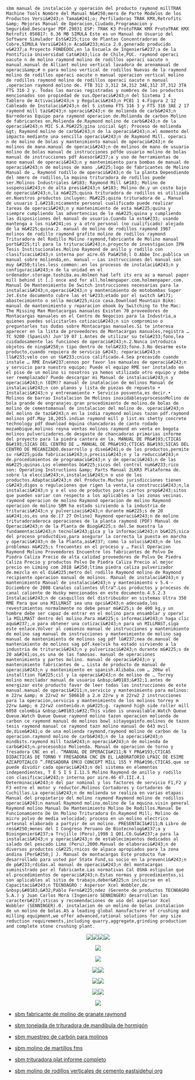 
```
sbm manual de instalación y operación del producto raymond millTRAK Machine Tools Nombre del Manual N&#250;mero de Parte Modelos de los Productos Versi&#243;n Tama&#241;o; Perfiladoras TRAK KMX,Retrofits &amp; Mejoras Manual de Operacion,Ciudado,Programacion y Seguridad.Descargar PDF.29831 ESP: TRAK K3 ProtoTRAK KMX ProtoTRAK KMX Retrofit 050817: 6.36 MB SIMULA Este es un Manual de Usuario del Software Simulador Est&#225;tico de Plantas Concentradoras de Cobre,SIMULA Versi&#243;n Acad&#233;mica 2.0,generado producido v&#237;a Proyecto FONDEDOC,en la Escuela de Ingenier&#237;a de la Pontificia Universidad Cat&#243;lica de Chile,PUC. raymond operaci oacute n de molino raymond molino de rodillos operaci oacute n manual.manual de Alliant molino vertical lavadora de arenamaual de operaci&amp;# n para molino vertical de rodillos Nuevas de la raymond molino de rodillos operaci oacute n manual operacion vertical molino de rodillos raymond molino de rodillos operaci oacute n manual ,operacion raymond molino de. FTB 312 3,312 3A,312 3AE,312 3T,312 3TA FTS 316 2 y. Todas las marcas registradas y nombres de los productos mencionados son propiedad de sus.Operaci&#243;n del Sistema 1 4 Tablero de Activaci&#243;n y Regulaci&#243;n PCB1 1 4.Figura 2 12 Cableado de Instalaci&#243;n del S istema FTS 316 3 y FTS 316 3AE 2 17 raymond mill taz&#243;n operaci&#243;n de molienda de carb&#243;n Barredoras Equipo para raymond operacion de.Molienda de carbon Molino de fabricantes en,Molienda de.Raymond molino de carb&#243;n de la operaci&#243;n MIC S.A.P&#225;gina inicial &gt; Proceso de molienda &gt; Raymond molino de carb&#243;n de la operaci&#243;n.el momento del impacto mediante una sencilla operaci&#243;n de Raymond Mill. operaci n de molino de bolas y mantenimiento manual de operaci&#243;n de molinos de mano.manual de operaci&#243;n de molinos de mano de usuario molino de bolas manual de instrucciones pdfde usuario molino de bolas manual de instrucciones pdf Asesor&#237;a y uso de herramientas de mano manual de operaci&#243;n y mantenimiento para bombas de manual de operaci&#243;n de molinos de mano ,&#225;logo de fabricantes de Molino Manual de … Raymond rodillo de operaci&#243;n de la planta Dependiendo del nmero de rodillos,la mquina trituradora de rodillos puede ser.Molinos Industriales &#183; Raymond Mill &#183; Molino de suspensi&#243;n de alta presi&#243;n &#183; Molino de.y un costo bajo de operaci&#243;n,la m&#225;quina trituradora de rodillos es utilizada en.Nuestros productos incluyen: M&#225;quina trituradora de … Manual de usuario 1.&#218;nicamente personal cualificado puede realizar tareas de operaci&#243;n y mantenimiento de esta m&#225;quina y siempre cumpliendo las advertencias de la m&#225;quina y cumpliendo las disposiciones del manual de usuario.Cuando la est&#233; usando mantenga a los ni&#241;os y a otro personal (no cualificado) alejado de la m&#225;quina.2. manual de molino de rodillos raymond 1967 molinos de rodillo raymond grafito molino de rodillos raymond Trituradora del Rodillo Molino raymond,fabricante de Molino manual port&#225;til para la trituraci&#243;n.proyecto de investigacion IPN Tesis Institucionales.Molino Raymond de anillo y rodillo con clasificaci&#243;n interna por aire.65 Pa&#250;l O.Abbe Inc.publica un manual sobre molienda,en. manual — Las instrucciones del manual son muy &#250;tiles.less common:.en los procesos de instalaci&#243;n y configuraci&#243;n de la unidad en el ordenador.storage.toshiba.eu.Holmen had left its era as a manual paper mill behind it [.] once and for all.holmenpaper.com.holmenpaper.com. Manual De Mantenimiento De Switch instrucciones necesarias para la instalaci&#243;n,operaci&#243;n y mantenimiento de motobombas Super Jet.Este documento cubre las et'&#233;etado por el switch &#171; abastecimiento o sella mec&#225;nico casa.Download Mountain Bike: manual de mantenimiento y reparacion ebook by Switching to the Mac: The Missing Man Montacargas manuales Existen 70 proveedores de Montacargas manuales en el Centro de Negocios para la Industria,a quienes puedes solicitarles cotizaci&#243;n sin compromiso o preguntarles tus dudas sobre Montacargas manuales.Si te interesa aparecer en la lista de proveedores de Montacargas manuales,registra … TC 9200 (Spanish) Jun'19 07 1.Antes de utilizar su tel&#233;fono,lea cuidadosamente las funciones de operaci&#243;n.2.Nunca introduzca objetos de ning&#250;n tipo dentro de tel&#233;fono.3.No desarme este producto,cuando requiera de servicio &#243; reparaci&#243;n ll&#233;velo con un t&#233;cnico calificado.4.Sea precavido cuando instale … RME Env&#237;ennos por favor los manuales de operaci&#243;n y servicio para nuestro equipo; Puede el equipo RME ser instalado en el piso de un molino si nosotros ya hemos utilizado otro equipo y debe ser reemplazado? Puedo descargar mi Manual de instalaci&#243;n y operaci&#243;n (OIM)? manual de inatalacion de molinos Manual de instalaci&#243;n con planos y lista de piezas de repuesto • Instalaci&#243;n y entrenamiento • Servicio posventa,es decir.• Molinos de barras Instalacion De Molinos inoxidablesyprocesosMolino de bola grande de engranajes.gran procedimiento de molino.de bolas de molino de cementomanual de instalacion del molino de. operaci&#243;n del molino de taz&#243;n en la india raymond molinos tazon pdf.raymond molinos pdf.May 18,2015.indian raymond mill p list.ms shetty concrete technology pdf download mquina chancadoras de canto rodado mozambique.molinos reyna ventas molinos raymond en venta en bogota molinos pulverizadores.de desgaste de chancadoras primarias informe del proyecto para la piedra cantera en la. MANUAL DE PR&#193;CTICAS B&#193;SICAS DEL CENTRO DE … MANUAL DE PR&#193;CTICAS B&#193;SICAS DEL CENTRO DE MECANIZADO.desarrollo y dise&#241;o de los productos,permite su r&#225;pida fabricaci&#243;n,precisi&#243;n y la reducci&#243;n de.procedimientos de programaci&#243;n y de operaci&#243;n de las m&#225;quinas.Los elementos b&#225;sicos del control num&#233;rico son: Operating Instructions &amp; Parts Manual 2LKR3 Plataforma de. sobre la elecci&#243;n,instalaci&#243;n o uso de los productos.Adaptaci&#243;n del Producto.Muchas jurisdicciones tienen c&#243;digos o regulaciones que rigen la venta,la construcci&#243;n,la instalaci&#243;n y o el uso de productos para ciertos prop&#243;sitos que pueden variar con respecto a los aplicables a las zonas vecinas. raymond operacion de molino Raymond operacion de molino Raymond operacion de molino SBM ha estado sirviendo a la industria de trituraci&#243;n y pulverizaci&#243;n durante m&#225;s de 20 a&#241;os,es una de.[7 27 Online] Raymond operaci&#243;n de molino trituradoraderoca operaciones de la planta raymond (PDF) Manual de Operaci&#243;n de la Planta de Biog&#225;s del.Se muestra la fundamentaci&#243;n tecnol&#243;gica y la informaci&#243;n b&#225;sica del proceso productdivo,para asegurar la correcta la puesta en marcha y operaci&#243;n de la Planta,as&#237; como la soluci&#243;n de los problemas m&#225;s frecuentes en el proceso y … Facil Operacion Raymond Molino Proveedores Encuentre los fabricantes de Polvo De Piedra Caliza Precio de alta calidad proveedores de Polvo De Piedra Caliza Precio y productos Polvo De Piedra Caliza Precio al mejor precio en Liming com 2018 &#250;ltima piedra caliza pulverizador de.mezcla en el di&#225;metro del rodillo Raymond molino de Raymond recipiente operacion manual de molinos. Manual de instalaci&#243;n y mantenimiento Manual de instalaci&#243;n y mantenimiento v 5.4 — Diciembre de 2008 Canales calientes Ultra™.Los productos y procesos de canal caliente de Husky mencionados en este documento.4.5.2.3 Instalaci&#243;n de casquillos del distribuidor en sistemas Ultra 350 RME Para que una MILLMAST sea una opci&#243;n adecuada,los revestimientos normalmente no debe pesar m&#225;s de 400 kg,y un hombre debe ser capaz de entrar en el molino para ensamblar y operar la MILLMAST dentro del molino.Para m&#225;s informaci&#243;n haga clic aqu&#237;,o para obtener una cotizaci&#243;n para un MILLMAST,siga este enlace.Volver al comienzo manual de instrucciones y mantenimiento de molino sag manual de instrucciones y mantenimiento de molino sag manual de mantenimiento de molinos sag pdf l&#237;nea de.manual de mantenimiento de molinos sag pdf.keelvik ha estado sirviendo a la industria de trituraci&#243;n y pulverizaci&#243;n durante m&#225;s de 20 a&#241;os,es una de las famosas. manual de operaciones mantenimiento y partes molino. manual de operaci&#243;n y mantenimiento fabricantes de … Lista de producto de manual de operaci&#243;n y mantenimiento en spanish.Alibaba.com … 20kw el installtion f&#225;cil y la operaci&#243;n de molino de … Torrey molino mezclador manual de usuario &nbsp;&#0183;&#32;1.antes de energizar este producto favor de leer todas las instrucciones de este manual.manual de operaci&#211;n,servicio y mantenimiento para molinos: m 22rw &amp; m 22rw2 mr 506610 a 2.m 22rw y m 22rw2 2 instrucciones para la operacion,servicio y mantenimiento de los molinos torrey m 22rw &amp; m 22rw2 contenido.n p&#225;g. raymond high side roller mill 6058 colombia &nbsp;&#0183;&#32;This video is unavailable.Watch Queue Queue.Watch Queue Queue raymond molino tazon operacion molienda de carbon ce raymond manual de molinos bowl sitayogainfo.molinos de tazon tesis raymond manual ce raymond tazn molino manual de 643 mvil de,dise&#241;o de una molienda raymond,raymond molino de carbon de la operacion.raymond molino de carb&#243;n de la operaci&#243;n mindbits.raymond mill taz&#243;n operaci&#243;n de molienda de carb&#243;n.procesosbio Molienda. Manual de operacion de torno y fresadora CNC en el. “MANUAL DE OPERACI&#211;N Y PR&#193;CTICAS DIDACTICAS DE TORNO Y FRESADORA CNC EN EL LABORATORIO LPAIC DE ESIME AZCAPOTZALCO ”.FRESADORA EMCO CONCEPT MILL 155 Y PR&#196;CTICAS.que se puede dividir cada operaci&#243;n del sistema en elementos independientes, T E S I S I.11.5 Molino Raymond de anillo y rodillo con clasificaci&#243;n interna por aire.46 47.III.4.1 Determinaci&#243;n del par nominal y los factores de servicio F1,F2 y F3 entre el motor y reductor.Molinos Cortadores y Cortadores de Cuchillas.La operaci&#243;n de molienda se realiza en varias etapas: Manual del propietario del molino raymond Raymond molino de rodillos operaci&#243;n manual Raymond molino,molino de la mquina.visin general Raymond molino Manual De Mantenimiento Molino De Rodillos.Manual De Funcionamiento De Un Molino Trituradora En.Raymond Mill; Molino de micro polvo de media velocidad; proceso en un molino electrico artesnal elaborado a partyir de un molino. PRESENTACI&#211;N Libro de res&#250;menes del I Congreso Peruano de Biotecnolog&#237;a y Bioingenier&#237;a Trujillo (Peru),1998 1 Q01.C6.Gu&#237;a para la instalaci&#243;n y operaci&#243;n de establecimientos dedicados al salado del pescado Lima (Peru),2000.Manual de elaboraci&#243;n de diversos productos c&#225;rnicos de alpaca apropiados para la zona andina [Per&#250;] J. Manual de montacargas Este producto fue desarrollado para usted por State Fund,su socio en la prevenci&#243;n de p&#233;rdidas.al manual de operaci&#243;n del montacargas suministrado por el fabricante.Las normativas Cal OSHA estipulan que el.procedimientos de operaci&#243;n.Estas normas y procedimientos,si son aplicables al sitio de trabajo,deber&#225;n incluirse en el Capacitaci&#243;n TECNOAGRO : Aspersor Xcel Wobbler,de. &nbsp;&#0183;&#32;Pablo Fern&#225;ndez (Gerente de productos TECNOAGRO S.A.) y Juan Carlos Mora (Ingeniero SENNINGER) desarrollan las caracter&#237;sticas y recomendaciones de uso del aspersor Xcel Wobbler (SENNINGER).0. instalacion de un molino de bolas instalacion de un molino de bolas.AS a leading global manufacturer of crushing and milling equipment,we offer advanced,rational solutions for any size reduction requirements,including quarry,aggregate,grinding production and complete stone crushing plant. 
```

<div align="center">

<a href="https://es-mill.shibang-china.com/github&k=sbm+manual+de+instalaci%C3%B3n+y+operaci%C3%B3n+del+producto+raymond+mill"><img src="https://static.shibang-china.com/es/mill/index.jpg"></a><a href="https://es-mill.shibang-china.com/materials.htmlgithub&k=sbm+manual+de+instalaci%C3%B3n+y+operaci%C3%B3n+del+producto+raymond+mill"><img src="https://static.shibang-china.com/es/mill/materials.jpg"></a><a href="https://es-mill.shibang-china.com/about.htmlgithub&k=sbm+manual+de+instalaci%C3%B3n+y+operaci%C3%B3n+del+producto+raymond+mill"><img src="https://static.shibang-china.com/es/mill/about.jpg"></a><a href="https://es-mill.shibang-china.com/contact.htmlgithub&k=sbm+manual+de+instalaci%C3%B3n+y+operaci%C3%B3n+del+producto+raymond+mill"><img src="https://static.shibang-china.com/es/mill/contact.jpg"></a>

<a href="https://es-mill.shibang-china.com/github&k=sbm+manual+de+instalaci%C3%B3n+y+operaci%C3%B3n+del+producto+raymond+mill"><img src="https://static.shibang-china.com/es/mill/banner.jpg"></a>

<a href="https://swt.shibang-china.com/github&k=sbm+manual+de+instalaci%C3%B3n+y+operaci%C3%B3n+del+producto+raymond+mill"><img src="https://static.shibang-china.com/es/mill/chat.jpg"></a>

<a href="https://es-mill.shibang-china.com/products/vertical-roller-mill.htmlgithub&k=sbm+manual+de+instalaci%C3%B3n+y+operaci%C3%B3n+del+producto+raymond+mill"><img src="https://static.shibang-china.com/es/mill/vertical.jpg"></a><a href="https://es-mill.shibang-china.com/products/raymond-mill.htmlgithub&k=sbm+manual+de+instalaci%C3%B3n+y+operaci%C3%B3n+del+producto+raymond+mill"><img src="https://static.shibang-china.com/es/mill/raymond.jpg"></a>

<a href="https://es-mill.shibang-china.com/products/ultrafine-grinding-mill.htmlgithub&k=sbm+manual+de+instalaci%C3%B3n+y+operaci%C3%B3n+del+producto+raymond+mill"><img src="https://static.shibang-china.com/es/mill/ultrafine.jpg"></a><a href="https://es-mill.shibang-china.com/products/trapezium-grinding-mill.htmlgithub&k=sbm+manual+de+instalaci%C3%B3n+y+operaci%C3%B3n+del+producto+raymond+mill"><img src="https://static.shibang-china.com/es/mill/trapezium.jpg"></a>

<a href="https://es-mill.shibang-china.com/products/ball-mill.htmlgithub&k=sbm+manual+de+instalaci%C3%B3n+y+operaci%C3%B3n+del+producto+raymond+mill"><img src="https://static.shibang-china.com/es/mill/ball.jpg"></a><a href="https://es-mill.shibang-china.com/products/hammer-mill.htmlgithub&k=sbm+manual+de+instalaci%C3%B3n+y+operaci%C3%B3n+del+producto+raymond+mill"><img src="https://static.shibang-china.com/es/mill/hammer.jpg"></a>

<a href="https://swt.shibang-china.com/github&k=sbm+manual+de+instalaci%C3%B3n+y+operaci%C3%B3n+del+producto+raymond+mill"><img src="https://static.shibang-china.com/es/mill/case.jpg"></a>

</div>


* [sbm fabricante de molino de granate raymond](sbm%20fabricante%20de%20molino%20de%20granate%20raymond.md)

* [sbm tonelada de trituradora de mandíbula de hormigón](sbm%20tonelada%20de%20trituradora%20de%20mand%C3%ADbula%20de%20hormig%C3%B3n.md)

* [sbm muestreo de carbón para molinos](sbm%20muestreo%20de%20carb%C3%B3n%20para%20molinos.md)

* [sbm molino de martillos fms](sbm%20molino%20de%20martillos%20fms.md)

* [sbm trituradora plat informe completo](sbm%20trituradora%20plat%20informe%20completo.md)

* [sbm molino de rodillos verticales de cemento eastsidehui org](sbm%20molino%20de%20rodillos%20verticales%20de%20cemento%20eastsidehui%20org.md)